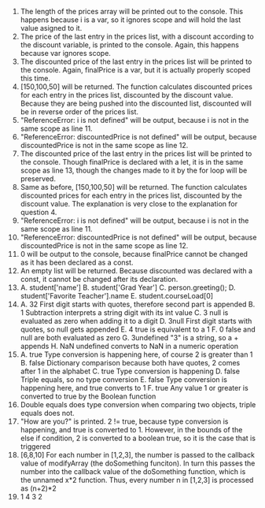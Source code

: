 1. The length of the prices array will be printed out to the console. This happens because i is a var, so it ignores scope and will hold the last value asigned to it.
2. The price of the last entry in the prices list, with a discount according to the discount variable, is printed to the console. Again, this happens because var ignores scope.
3. The discounted price of the last entry in the prices list will be printed to the console. Again, finalPrice is a var, but it is actually properly scoped this time.
4. [150,100,50] will be returned. The function calculates discounted prices for each entry in the prices list, discounted by the discount value. Because they are being pushed into the discounted list, discounted will be in reverse order of the prices list.
5. "ReferenceError: i is not defined" will be output, because i is not in the same scope as line 11.
6. "ReferenceError: discountedPrice is not defined" will be output, because discountedPrice is not in the same scope as line 12.
7. The discounted price of the last entry in the prices list will be printed to the console. Though finalPrice is declared with a let, it is in the same scope as line 13, though the changes made to it by the for loop will be preserved.
8. Same as before, [150,100,50] will be returned. The function calculates discounted prices for each entry in the prices list, discounted by the discount value. The explanation is very close to the explanation for question 4.
9. "ReferenceError: i is not defined" will be output, because i is not in the same scope as line 11.
10. "ReferenceError: discountedPrice is not defined" will be output, because discountedPrice is not in the same scope as line 12.
11. 0 will be output to the console, because finalPrice cannot be changed as it has been declared as a const.
12. An empty list will be returned. Because discounted was declared with a const, it cannot be changed after its declaration.
13. A. student['name']
    B. student['Grad Year']
	C. person.greeting();
	D. student['Favorite Teacher'].name
	E. student.courseLoad[0]
14. A. 32	First digit starts with quotes, therefore second part is appended
	B. 1	Subtraction interprets a string digit with its int value
	C. 3	null is evaluated as zero when adding it to a digit
	D. 3null	First digit starts with quotes, so null gets appended
	E. 4	true is equivalent to a 1
	F. 0	false and null are both evaluated as zero
	G. 3undefined	"3" is a string, so a + appends
	H. NaN	undefined converts to NaN in a numeric operation
15. A. true		Type conversion is happening here, of course 2 is greater than 1
    B. false	Dictionary comparison because both have quotes, 2 comes after 1 in the alphabet
	C. true		Type conversion is happening
	D. false	Triple equals, so no type conversion
	E. false	Type conversion is happening here, and true converts to 1
	F. true		Any value 1 or greater is converted to true by the Boolean function
16. Double equals does type conversion when comparing two objects, triple equals does not.
17. "How are you?" is printed. 2 != true, because type conversion is happening, and true is converted to 1. However, in the bounds of the else if condition, 2 is converted to a boolean true, so it is the case that is triggered
19. [6,8,10]	For each number in [1,2,3], the number is passed to the callback value of modifyArray (the doSomething funciton). In turn this passes the number into the callback value of the doSomething function, which is the unnamed x*2 function. Thus, every number n in [1,2,3] is processed as (n+2)*2
21. 1	4	3	2
